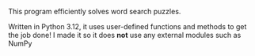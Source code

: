 

This program efficiently solves word search puzzles.

Written in Python 3.12, it uses user-defined functions and methods to get the job done!
I made it so it does **not** use any external modules such as NumPy 
